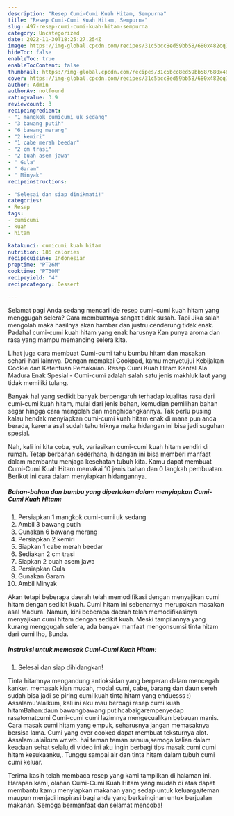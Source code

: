```yaml
---
description: "Resep Cumi-Cumi Kuah Hitam, Sempurna"
title: "Resep Cumi-Cumi Kuah Hitam, Sempurna"
slug: 497-resep-cumi-cumi-kuah-hitam-sempurna
category: Uncategorized
date: 2022-11-30T18:25:27.254Z
image: https://img-global.cpcdn.com/recipes/31c5bcc8ed59bb58/680x482cq70/cumi-cumi-kuah-hitam-foto-resep-utama.jpg
hideToc: false
enableToc: true
enableTocContent: false
thumbnail: https://img-global.cpcdn.com/recipes/31c5bcc8ed59bb58/680x482cq70/cumi-cumi-kuah-hitam-foto-resep-utama.jpg
cover: https://img-global.cpcdn.com/recipes/31c5bcc8ed59bb58/680x482cq70/cumi-cumi-kuah-hitam-foto-resep-utama.jpg
author: Admin
authorAv: notfound
ratingvalue: 3.9
reviewcount: 3
recipeingredient:
- "1 mangkok cumicumi uk sedang"
- "3 bawang putih"
- "6 bawang merang"
- "2 kemiri"
- "1 cabe merah beedar"
- "2 cm trasi"
- "2 buah asem jawa"
- " Gula"
- " Garam"
- " Minyak"
recipeinstructions:

- "Selesai dan siap dinikmati!"
categories:
- Resep
tags:
- cumicumi
- kuah
- hitam

katakunci: cumicumi kuah hitam 
nutrition: 186 calories
recipecuisine: Indonesian
preptime: "PT26M"
cooktime: "PT30M"
recipeyield: "4"
recipecategory: Dessert

---
```



Selamat pagi Anda sedang mencari ide resep cumi-cumi kuah hitam yang menggugah selera? Cara membuatnya sangat tidak susah. Tapi Jika salah mengolah maka hasilnya akan hambar dan justru cenderung tidak enak. Padahal cumi-cumi kuah hitam yang enak harusnya Kan punya aroma dan rasa yang mampu memancing selera kita.


Lihat juga cara membuat Cumi-cumi tahu bumbu hitam dan masakan sehari-hari lainnya. Dengan memakai Cookpad, kamu menyetujui Kebijakan Cookie dan Ketentuan Pemakaian. Resep Cumi Kuah Hitam Kental Ala Madura Enak Spesial - Cumi-cumi adalah salah satu jenis makhluk laut yang tidak memiliki tulang.

Banyak hal yang sedikit banyak berpengaruh terhadap kualitas rasa dari cumi-cumi kuah hitam, mulai dari jenis bahan, kemudian pemilihan bahan segar hingga cara mengolah dan menghidangkannya. Tak perlu pusing kalau hendak menyiapkan cumi-cumi kuah hitam enak di mana pun anda berada, karena asal sudah tahu triknya maka hidangan ini bisa jadi suguhan spesial.


Nah, kali ini kita coba, yuk, variasikan cumi-cumi kuah hitam sendiri di rumah. Tetap berbahan sederhana, hidangan ini bisa memberi manfaat dalam membantu menjaga kesehatan tubuh kita. Kamu dapat membuat Cumi-Cumi Kuah Hitam memakai 10 jenis bahan dan 0 langkah pembuatan. Berikut ini cara dalam menyiapkan hidangannya.

<!--inarticleads1-->

##### Bahan-bahan dan bumbu yang diperlukan dalam menyiapkan Cumi-Cumi Kuah Hitam:

1. Persiapkan 1 mangkok cumi-cumi uk sedang
1. Ambil 3 bawang putih
1. Gunakan 6 bawang merang
1. Persiapkan 2 kemiri
1. Siapkan 1 cabe merah beedar
1. Sediakan 2 cm trasi
1. Siapkan 2 buah asem jawa
1. Persiapkan  Gula
1. Gunakan  Garam
1. Ambil  Minyak


Akan tetapi beberapa daerah telah memodifikasi dengan menyajikan cumi hitam dengan sedikit kuah. Cumi hitam ini sebenarnya merupakan masakan asal Madura. Namun, kini beberapa daerah telah memodifikasinya menyajikan cumi hitam dengan sedikit kuah. Meski tampilannya yang kurang menggugah selera, ada banyak manfaat mengonsumsi tinta hitam dari cumi lho, Bunda. 

<!--inarticleads2-->

##### Instruksi untuk memasak Cumi-Cumi Kuah Hitam:


1. Selesai dan siap dihidangkan!

Tinta hitamnya mengandung antioksidan yang berperan dalam mencegah kanker. memasak kian mudah, modal cumi, cabe, barang dan daun sereh sudah bisa jadi se piring cumi kuah tinta hitam yang enduesss :) Assalamu&#39;alaikum, kali ini aku mau berbagi resep cumi kuah hitamBahan:daun bawangbawang putihcabaigarempenyedap rasatomatcumi Cumi-cumi cumi lazimnya mengecualikan bebauan manis. Cara masak cumi hitam yang empuk, seharusnya jangan memasaknya bersisa lama. Cumi yang over cooked dapat membuat teksturnya alot. Assalamualaikum wr.wb. hai teman teman semua,semoga kalian dalam keadaan sehat selalu,di video ini aku ingin berbagi tips masak cumi cumi hitam kesukaanku,. Tunggu sampai air dan tinta hitam dalam tubuh cumi cumi keluar. 

Terima kasih telah membaca resep yang kami tampilkan di halaman ini. Harapan kami, olahan Cumi-Cumi Kuah Hitam yang mudah di atas dapat membantu kamu menyiapkan makanan yang sedap untuk keluarga/teman maupun menjadi inspirasi bagi anda yang berkeinginan untuk berjualan makanan. Semoga bermanfaat dan selamat mencoba!
